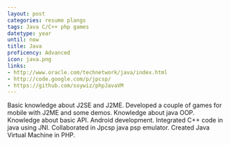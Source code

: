 ```yaml
---
layout: post
categories: resume plangs
tags: Java C/C++ php games
datetype: year
until: now
title: Java
proficency: Advanced
icon: java.png
links:
- http://www.oracle.com/technetwork/java/index.html
- http://code.google.com/p/jpcsp/
- https://github.com/soywiz/phpJavaVM
---
```


Basic knowledge about J2SE and J2ME. Developed a couple of games for mobile with J2ME and some demos.
Knowledge about java OOP. Knowledge about basic API.
Android development.
Integrated C++ code in java using JNI. Collaborated in Jpcsp java psp emulator.
Created Java Virtual Machine in PHP.
